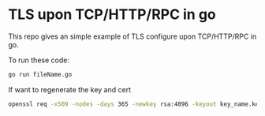 # TLS upon TCP/HTTP/RPC in go

This repo gives an simple example of TLS configure upon TCP/HTTP/RPC in go.

To run these code:

```bash
go run fileName.go
```

If want to regenerate the key and cert

```bash
openssl req -x509 -nodes -days 365 -newkey rsa:4096 -keyout key_name.key -out cert_name.crt -config openssl.cnf -extensions req_ext
```

